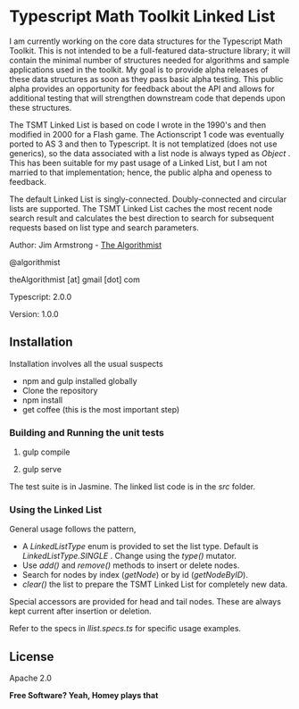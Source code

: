 # Typescript Math Toolkit Linked List

I am currently working on the core data structures for the Typescript Math Toolkit.  This is not intended to be a full-featured data-structure library; it will contain the minimal number of structures needed for algorithms and sample applications used in the toolkit.  My goal is to provide alpha releases of these data structures as soon as they pass basic alpha testing.  This public alpha provides an opportunity for feedback about the API and allows for additional testing that will strengthen downstream code that depends upon these structures.

The TSMT Linked List is based on code I wrote in the 1990's and then modified in 2000 for a Flash game.  The Actionscript 1 code was eventually ported to AS 3 and then to Typescript.  It is not templatized (does not use generics), so the data associated with a list node is always typed as _Object_ .  This has been suitable for my past usage of a Linked List, but I am not married to that implementation; hence, the public alpha and openess to feedback.

The default Linked List is singly-connected.  Doubly-connected and circular lists are supported.  The TSMT Linked List caches the most recent node search result and calculates the best direction to search for subsequent requests based on list type and search parameters.


Author:  Jim Armstrong - [The Algorithmist]

@algorithmist

theAlgorithmist [at] gmail [dot] com

Typescript: 2.0.0

Version: 1.0.0


## Installation

Installation involves all the usual suspects

  - npm and gulp installed globally
  - Clone the repository
  - npm install
  - get coffee (this is the most important step)


### Building and Running the unit tests

1. gulp compile

2. gulp serve

The test suite is in Jasmine.  The linked list code is in the _src_ folder. 


### Using the Linked List

General usage follows the pattern,

- A _LinkedListType_ enum is provided to set the list type.  Default is _LinkedListType.SINGLE_ .  Change using the _type()_ mutator.
- Use _add()_ and _remove()_ methods to insert or delete nodes.
- Search for nodes by index (_getNode_) or by id (_getNodeByID_).
- _clear()_ the list to prepare the TSMT Linked List for completely new data.

Special accessors are provided for head and tail nodes.  These are always kept current after insertion or deletion.

Refer to the specs in _llist.specs.ts_ for specific usage examples.


License
----

Apache 2.0

**Free Software? Yeah, Homey plays that**

[//]: # (kudos http://stackoverflow.com/questions/4823468/store-comments-in-markdown-syntax)

[The Algorithmist]: <https://www.linkedin.com/in/jimarmstrong>
